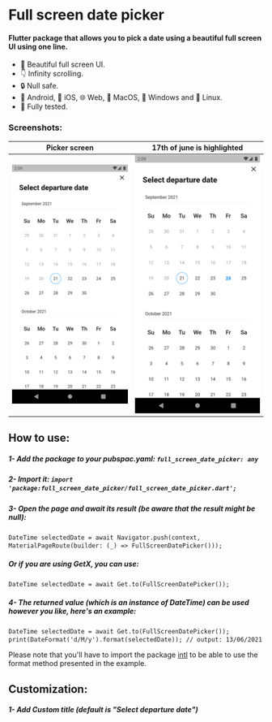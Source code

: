 # Full screen date picker

#### Flutter package that allows you to pick a date using a beautiful full screen UI using one line.

- 🎨 Beautiful full screen UI.
- 👇 Infinity scrolling.
- 🔒 Null safe.
- 🤖 Android, 🍎 iOS, 🌐 Web, 🍏 MacOS, 🚪 Windows and 🐧 Linux.
- 💪 Fully tested.

### Screenshots:

| Picker screen   | 17th of june is highlighted |
| --- | --- |
|![](https://github.com/omzer/full_screen_date_picker/blob/main/imgs/not_highlighted.png?raw=true)|![](https://github.com/omzer/full_screen_date_picker/blob/main/imgs/highlighted.png?raw=true)| 

## How to use:

##### 1- Add the package to your pubspac.yaml: ``full_screen_date_picker: any``

##### 2- Import it: ``import 'package:full_screen_date_picker/full_screen_date_picker.dart';``

##### 3- Open the page and await its result (be aware that the result might be null):

```
DateTime selectedDate = await Navigator.push(context, MaterialPageRoute(builder: (_) => FullScreenDatePicker()));
```

##### Or if you are using **GetX**, you can use:

```
DateTime selectedDate = await Get.to(FullScreenDatePicker());
```

##### 4- The returned value (which is an instance of DateTime) can be used however you like, here's an example:

```
DateTime selectedDate = await Get.to(FullScreenDatePicker());
print(DateFormat('d/M/y').format(selectedDate)); // output: 13/06/2021
```

Please note that you'll have to import the package [intl](https://pub.dev/packages/intl)
to be able to use the format method presented in the example.

## Customization:

##### 1- Add Custom title (default is "Select departure date")